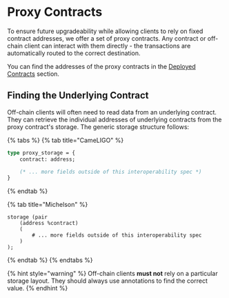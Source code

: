 # Proxy Contracts

To ensure future upgradeability while allowing clients to rely on fixed contract addresses, we offer a set of proxy contracts. Any contract or off-chain client can interact with them directly - the transactions are automatically routed to the correct destination.

You can find the addresses of the proxy contracts in the [Deployed Contracts]() section.

## Finding the Underlying Contract

Off-chain clients will often need to read data from an underlying contract. They can retrieve the individual addresses of underlying contracts from the proxy contract's storage. The generic storage structure follows:

{% tabs %}
{% tab title="CameLIGO" %}
```ocaml
type proxy_storage = {
    contract: address;

    (* ... more fields outside of this interoperability spec *)
}
```
{% endtab %}

{% tab title="Michelson" %}
```text
storage (pair
    (address %contract)
    (
        # ... more fields outside of this interoperability spec
    )
);
```
{% endtab %}
{% endtabs %}

{% hint style="warning" %}
Off-chain clients **must not** rely on a particular storage layout. They should always use annotations to find the correct value.
{% endhint %}

